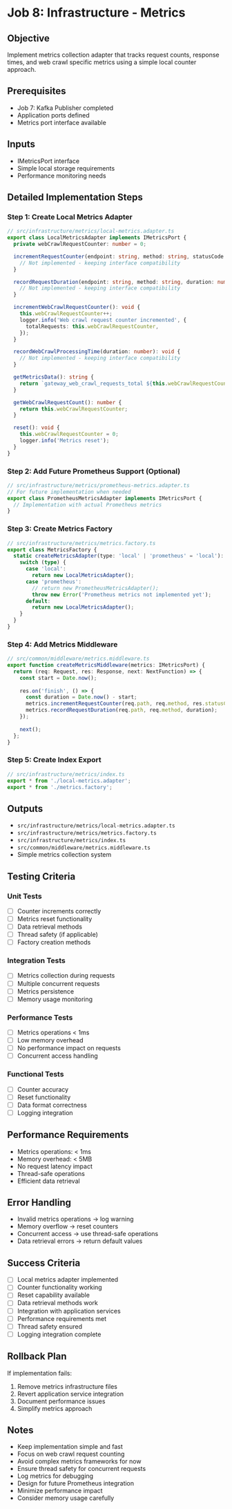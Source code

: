 # Job 8: Infrastructure - Metrics

## Objective
Implement metrics collection adapter that tracks request counts, response times, and web crawl specific metrics using a simple local counter approach.

## Prerequisites
- Job 7: Kafka Publisher completed
- Application ports defined
- Metrics port interface available

## Inputs
- IMetricsPort interface
- Simple local storage requirements
- Performance monitoring needs

## Detailed Implementation Steps

### Step 1: Create Local Metrics Adapter
```typescript
// src/infrastructure/metrics/local-metrics.adapter.ts
export class LocalMetricsAdapter implements IMetricsPort {
  private webCrawlRequestCounter: number = 0;

  incrementRequestCounter(endpoint: string, method: string, statusCode: number): void {
    // Not implemented - keeping interface compatibility
  }

  recordRequestDuration(endpoint: string, method: string, duration: number): void {
    // Not implemented - keeping interface compatibility  
  }

  incrementWebCrawlRequestCounter(): void {
    this.webCrawlRequestCounter++;
    logger.info('Web crawl request counter incremented', {
      totalRequests: this.webCrawlRequestCounter,
    });
  }

  recordWebCrawlProcessingTime(duration: number): void {
    // Not implemented - keeping interface compatibility
  }

  getMetricsData(): string {
    return `gateway_web_crawl_requests_total ${this.webCrawlRequestCounter}`;
  }

  getWebCrawlRequestCount(): number {
    return this.webCrawlRequestCounter;
  }

  reset(): void {
    this.webCrawlRequestCounter = 0;
    logger.info('Metrics reset');
  }
}
```

### Step 2: Add Future Prometheus Support (Optional)
```typescript
// src/infrastructure/metrics/prometheus-metrics.adapter.ts
// For future implementation when needed
export class PrometheusMetricsAdapter implements IMetricsPort {
  // Implementation with actual Prometheus metrics
}
```

### Step 3: Create Metrics Factory
```typescript
// src/infrastructure/metrics/metrics.factory.ts
export class MetricsFactory {
  static createMetricsAdapter(type: 'local' | 'prometheus' = 'local'): IMetricsPort {
    switch (type) {
      case 'local':
        return new LocalMetricsAdapter();
      case 'prometheus':
        // return new PrometheusMetricsAdapter();
        throw new Error('Prometheus metrics not implemented yet');
      default:
        return new LocalMetricsAdapter();
    }
  }
}
```

### Step 4: Add Metrics Middleware
```typescript
// src/common/middleware/metrics.middleware.ts
export function createMetricsMiddleware(metrics: IMetricsPort) {
  return (req: Request, res: Response, next: NextFunction) => {
    const start = Date.now();
    
    res.on('finish', () => {
      const duration = Date.now() - start;
      metrics.incrementRequestCounter(req.path, req.method, res.statusCode);
      metrics.recordRequestDuration(req.path, req.method, duration);
    });
    
    next();
  };
}
```

### Step 5: Create Index Export
```typescript
// src/infrastructure/metrics/index.ts
export * from './local-metrics.adapter';
export * from './metrics.factory';
```

## Outputs
- `src/infrastructure/metrics/local-metrics.adapter.ts`
- `src/infrastructure/metrics/metrics.factory.ts`
- `src/infrastructure/metrics/index.ts`
- `src/common/middleware/metrics.middleware.ts`
- Simple metrics collection system

## Testing Criteria

### Unit Tests
- [ ] Counter increments correctly
- [ ] Metrics reset functionality
- [ ] Data retrieval methods
- [ ] Thread safety (if applicable)
- [ ] Factory creation methods

### Integration Tests
- [ ] Metrics collection during requests
- [ ] Multiple concurrent requests
- [ ] Metrics persistence
- [ ] Memory usage monitoring

### Performance Tests
- [ ] Metrics operations < 1ms
- [ ] Low memory overhead
- [ ] No performance impact on requests
- [ ] Concurrent access handling

### Functional Tests
- [ ] Counter accuracy
- [ ] Reset functionality
- [ ] Data format correctness
- [ ] Logging integration

## Performance Requirements
- Metrics operations: < 1ms
- Memory overhead: < 5MB
- No request latency impact
- Thread-safe operations
- Efficient data retrieval

## Error Handling
- Invalid metrics operations → log warning
- Memory overflow → reset counters
- Concurrent access → use thread-safe operations
- Data retrieval errors → return default values

## Success Criteria
- [ ] Local metrics adapter implemented
- [ ] Counter functionality working
- [ ] Reset capability available
- [ ] Data retrieval methods work
- [ ] Integration with application services
- [ ] Performance requirements met
- [ ] Thread safety ensured
- [ ] Logging integration complete

## Rollback Plan
If implementation fails:
1. Remove metrics infrastructure files
2. Revert application service integration
3. Document performance issues
4. Simplify metrics approach

## Notes
- Keep implementation simple and fast
- Focus on web crawl request counting
- Avoid complex metrics frameworks for now
- Ensure thread safety for concurrent requests
- Log metrics for debugging
- Design for future Prometheus integration
- Minimize performance impact
- Consider memory usage carefully
